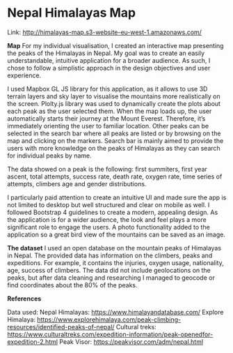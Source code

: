 # Nepal Himalayas Map
Link: http://himalayas-map.s3-website-eu-west-1.amazonaws.com/  

**Map**
For my individual visualisation, I created an interactive map presenting the peaks of the Himalayas in Nepal. My goal was to create an easily understandable, intuitive application for a broader audience. As such, I chose to follow a simplistic approach in the design objectives and user experience.

I used Mapbox GL JS library for this application, as it allows to use 3D terrain layers and sky layer to visualise the mountains more realistically on the screen. Plolty.js library was used to dynamically create the plots about each peak as the user selected them. When the map loads up, the user automatically starts their journey at the Mount Everest. Therefore, it’s immediately orienting the user to familiar location. Other peaks can be selected in the search bar where all peaks are listed or by browsing on the map and clicking on the markers. Search bar is mainly aimed to provide the users with more knowledge on the peaks of Himalayas as they can search for individual peaks by name. 

The data showed on a peak is the following: first summiters, first year ascent, total attempts, success rate, death rate, oxygen rate, time series of attempts, climbers age and gender distributions. 

I particularly paid attention to create an intuitive UI and made sure the app is not limited to desktop but well structured and clear on mobile as well. I followed Bootstrap 4 guidelines to create a modern, appealing design. As the application is for a wider audience, the look and feel plays a more significant role to engage the users. A photo functionality added to the application so a great bird view of the mountains can be saved as an image.

**The dataset**
I used an open database on the mountain peaks of Himalayas in Nepal. The provided data has information on the climbers, peaks and expeditions. For example, it contains the injuries, oxygen usage, nationality, age, success of climbers. The data did not include geolocations on the peaks, but after data cleaning and researching I managed to geocode or find coordinates about the 80% of the peaks.


**References**

Data used:
Nepal Himalayas: https://www.himalayandatabase.com/
Explore Himalaya:  https://www.explorehimalaya.com/peak-climbing-resources/identified-peaks-of-nepal/ 
Cultural treks:  https://www.culturaltreks.com/expedition-information/peak-openedfor-expedition-2.html 
Peak Visor: https://peakvisor.com/adm/nepal.html 
